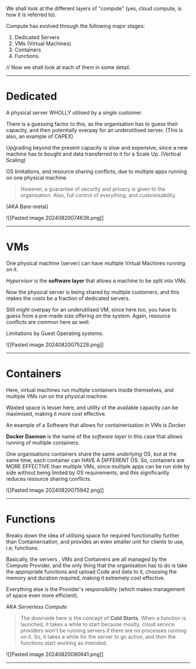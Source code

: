 We shall look at the different layers of "compute" (yes, cloud compute, is how it is referred to).

Compute has evolved through the following major stages:
1. Dedicated Servers
2. VMs (Virtual Machines)
3. Containers
4. Functions.

// Now we shall look at each of them in some detail.

****
# Dedicated

A physical server WHOLLY utilised by a *single* customer.

There is a guessing factor to this, as the organisation has to guess their capacity, and then potentially overpay for an underutilised server. (This is also, an example of CAPEX)

Upgrading beyond the present capacity is slow and expensive, since a new machine has to bought and data transferred to it for a Scale Up. (Vertical Scaling)

OS limitations, and resource sharing conflicts, due to multiple apps running on one physical machine.

> However, a guarantee of security and privacy is given to the organisation.
> Also, full control of everything, and customisability. 

(AKA Bare-metal)

![[Pasted image 20240820074636.png]]

****
# VMs

One physical machine (server) can have multiple Virtual Machines running on it.

*Hypervisor* is the **software layer** that allows a machine to be split into VMs.

Now the physical server is being shared by multiple customers, and this makes the costs be a fraction of dedicated servers.

Still might overpay for an underutilised VM, since here too, you have to guess from a pre-made size offering on the system.
Again, resource conflicts are common here as well.

Limitations by Guest Operating systems.

![[Pasted image 20240820075228.png]]

****

# Containers

Here, virtual machines run multiple containers inside themselves, and multiple VMs run on the physical machine.

Wasted space is lesser here, and utility of the available capacity can be maximised, making it more cost effective.

An example of a Software that allows for containerisation in VMs is *Docker.*

**Docker Daemon** is the name of the *software layer* in this case that allows running of multiple containers.

One organisations containers share the same *underlying* OS, but at the same time, each container can HAVE A DIFFERENT OS. So, containers are MORE EFFECTIVE than multiple VMs, since multiple apps can be run side by side without being limited by OS requirements, and this significantly reduces resource sharing conflicts.

![[Pasted image 20240820075942.png]]
****

# Functions

Breaks down the idea of utilising space for required functionality further than Containerisation, and provides an even smaller unit for clients to use, i.e, functions.

Basically, the servers , VMs and Containers are all managed by the Compute Provider, and the only thing that the organisation has to do is take the appropriate functions and upload Code and data to it, choosing the memory and duration required, making it extremely cost effective.

Everything else is the Provider's responsibility (which makes management of space even more efficient).

AKA *Serverless Compute*

> The downside here is the concept of **Cold Starts**.
> 	When a function is launched, it takes a while to start because mostly, cloud service providers won't be running servers if there are no processes running on it. So, it takes a while for the server to go active, and then the functions start working as intended.

![[Pasted image 20240820080641.png]]

****




